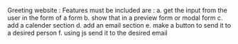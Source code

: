 Greeting website : 
	Features must be included are :
		a. get the input from the user in the form of a form
		b. show that in a preview form or modal form
		c. add a calender section
		d. add an email section
		e. make a button to send it to a desired person
		f. using js send it to the desired email